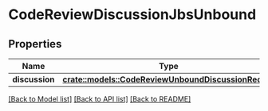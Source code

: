 # CodeReviewDiscussionJbsUnbound

## Properties

Name | Type | Description | Notes
------------ | ------------- | ------------- | -------------
**discussion** | [**crate::models::CodeReviewUnboundDiscussionRecord**](CodeReviewUnboundDiscussionRecord.md) |  | 

[[Back to Model list]](../README.md#documentation-for-models) [[Back to API list]](../README.md#documentation-for-api-endpoints) [[Back to README]](../README.md)


